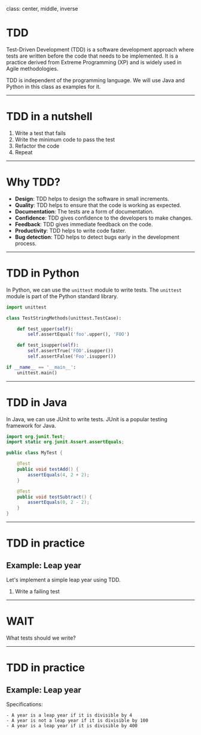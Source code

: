 class: center, middle, inverse


# TDD
Test-Driven Development (TDD) is a software development approach where tests are written
before the code that needs to be implemented. It is a practice derived from Extreme Programming (XP)
and is widely used in Agile methodologies.

TDD is independent of the programming language. We will use Java and Python in this class as examples for it.

---

# TDD in a nutshell

1. Write a test that fails
2. Write the minimum code to pass the test
3. Refactor the code
4. Repeat

---

# Why TDD?

- **Design**: TDD helps to design the software in small increments.
- **Quality**: TDD helps to ensure that the code is working as expected.
- **Documentation**: The tests are a form of documentation.
- **Confidence**: TDD gives confidence to the developers to make changes.
- **Feedback**: TDD gives immediate feedback on the code.
- **Productivity**: TDD helps to write code faster.
- **Bug detection**: TDD helps to detect bugs early in the development process.

---

# TDD in Python

In Python, we can use the `unittest` module to write tests. The `unittest` module is part of the Python standard library.

```python
import unittest

class TestStringMethods(unittest.TestCase):

    def test_upper(self):
        self.assertEqual('foo'.upper(), 'FOO')

    def test_isupper(self):
        self.assertTrue('FOO'.isupper())
        self.assertFalse('Foo'.isupper())

if __name__ == '__main__':
    unittest.main()
```

---

# TDD in Java

In Java, we can use JUnit to write tests. JUnit is a popular testing framework for Java.

```java
import org.junit.Test;
import static org.junit.Assert.assertEquals;

public class MyTest {

    @Test
    public void testAdd() {
        assertEquals(4, 2 + 2);
    }

    @Test
    public void testSubtract() {
        assertEquals(0, 2 - 2);
    }
}
```

---

# TDD in practice

## Example: Leap year

Let's implement a simple leap year using TDD.

1. Write a failing test

---

# WAIT
What tests should we write?

---

# TDD in practice

## Example: Leap year

Specifications:
    
    - A year is a leap year if it is divisible by 4
    - A year is not a leap year if it is divisible by 100
    - A year is a leap year if it is divisible by 400